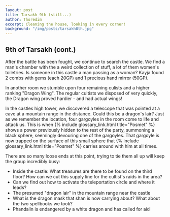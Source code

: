```yaml
---
layout: post
title: Tarsakh 9th (still...)
author: Thoredim
excerpt: Cleaning the house, looking in every corner!
background: "/img/posts/tarsakh8th.jpg"
---
```


## 9th of Tarsakh (cont.)

After the battle has been fought, we continue to search the castle. We find a
man's chamber with the a weird collection of stuff, a lot of them women's
toiletries. Is someone in this castle a man passing as a woman? Kayja found 2
combs with gems (each 20GP) and 1 precious hand mirror (50GP).

In another room we stumble upon four remaining culists and a higher ranking
"Dragon Wing". The regular cultists we disposed of very quickly, the Dragon
wing proved hardier - and had actual wings!

In the castles high tower, we discovered a telescope that was pointed at a cave
at a mountain range in the distance. Could this be a dragon's lair? Just as we
remember the location, four gargoyles in the room come to life and attack us.
This is when {% include glossary_link.html title="Posmet" %} shows a power previously hidden to the rest of the party,
summoning a black sphere, seemingly devouring one of the gargoyles. That
gargoyle is now trapped on the surface of this small sphere that {% include glossary_link.html title="Posmet" %} carries
around with him at all times.

There are so many loose ends at this point, trying to tie them all up will keep
the group incredibly busy:

- Inside the castle: What treasures are there to be found on the third floor? How can we cut this supply line for the cultist's raids in the area?
- Can we find out how to activate the teleportation circle and where it leads?
- The presumed "dragon lair" in the mountain range near the castle
- What is the dragon mask that shan is now carrying about? What about the two spellbooks we took?
- Phandalin is endangered by a white dragon and has called for aid

